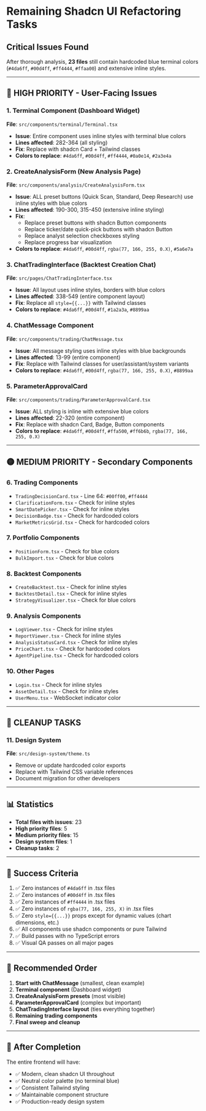 # Remaining Shadcn UI Refactoring Tasks

## Critical Issues Found

After thorough analysis, **23 files** still contain hardcoded blue terminal colors (`#4da6ff`, `#00d4ff`, `#ff4444`, `#ffaa00`) and extensive inline styles.

---

## 🔴 **HIGH PRIORITY - User-Facing Issues**

### 1. **Terminal Component** (Dashboard Widget)
**File**: `src/components/terminal/Terminal.tsx`
- **Issue**: Entire component uses inline styles with terminal blue colors
- **Lines affected**: 282-364 (all styling)
- **Fix**: Replace with shadcn Card + Tailwind classes
- **Colors to replace**: `#4da6ff`, `#00d4ff`, `#ff4444`, `#0a0e14`, `#2a3e4a`

### 2. **CreateAnalysisForm** (New Analysis Page)
**File**: `src/components/analysis/CreateAnalysisForm.tsx`
- **Issue**: ALL preset buttons (Quick Scan, Standard, Deep Research) use inline styles with blue colors
- **Lines affected**: 190-300, 315-450 (extensive inline styling)
- **Fix**:
  - Replace preset buttons with shadcn Button components
  - Replace ticker/date quick-pick buttons with shadcn Button
  - Replace analyst selection checkboxes styling
  - Replace progress bar visualization
- **Colors to replace**: `#4da6ff`, `#00d4ff`, `rgba(77, 166, 255, 0.X)`, `#5a6e7a`

### 3. **ChatTradingInterface** (Backtest Creation Chat)
**File**: `src/pages/ChatTradingInterface.tsx`
- **Issue**: All layout uses inline styles, borders with blue colors
- **Lines affected**: 338-549 (entire component layout)
- **Fix**: Replace all `style={{...}}` with Tailwind classes
- **Colors to replace**: `#4da6ff`, `#00d4ff`, `#1a2a3a`, `#8899aa`

### 4. **ChatMessage Component**
**File**: `src/components/trading/ChatMessage.tsx`
- **Issue**: All message styling uses inline styles with blue backgrounds
- **Lines affected**: 13-99 (entire component)
- **Fix**: Replace with Tailwind classes for user/assistant/system variants
- **Colors to replace**: `#4da6ff`, `#00d4ff`, `rgba(77, 166, 255, 0.X)`, `#8899aa`

### 5. **ParameterApprovalCard**
**File**: `src/components/trading/ParameterApprovalCard.tsx`
- **Issue**: ALL styling is inline with extensive blue colors
- **Lines affected**: 22-320 (entire component)
- **Fix**: Replace with shadcn Card, Badge, Button components
- **Colors to replace**: `#4da6ff`, `#00d4ff`, `#ffa500`, `#ff6b6b`, `rgba(77, 166, 255, 0.X)`

---

## 🟡 **MEDIUM PRIORITY - Secondary Components**

### 6. **Trading Components**
- `TradingDecisionCard.tsx` - Line 64: `#00ff00`, `#ff4444`
- `ClarificationForm.tsx` - Check for inline styles
- `SmartDatePicker.tsx` - Check for inline styles
- `DecisionBadge.tsx` - Check for hardcoded colors
- `MarketMetricsGrid.tsx` - Check for hardcoded colors

### 7. **Portfolio Components**
- `PositionForm.tsx` - Check for blue colors
- `BulkImport.tsx` - Check for blue colors

### 8. **Backtest Components**
- `CreateBacktest.tsx` - Check for inline styles
- `BacktestDetail.tsx` - Check for inline styles
- `StrategyVisualizer.tsx` - Check for blue colors

### 9. **Analysis Components**
- `LogViewer.tsx` - Check for inline styles
- `ReportViewer.tsx` - Check for inline styles
- `AnalysisStatusCard.tsx` - Check for inline styles
- `PriceChart.tsx` - Check for hardcoded colors
- `AgentPipeline.tsx` - Check for hardcoded colors

### 10. **Other Pages**
- `Login.tsx` - Check for inline styles
- `AssetDetail.tsx` - Check for inline styles
- `UserMenu.tsx` - WebSocket indicator color

---

## 🔧 **CLEANUP TASKS**

### 11. **Design System**
**File**: `src/design-system/theme.ts`
- Remove or update hardcoded color exports
- Replace with Tailwind CSS variable references
- Document migration for other developers

---

## 📊 **Statistics**

- **Total files with issues**: 23
- **High priority files**: 5
- **Medium priority files**: 15
- **Design system files**: 1
- **Cleanup tasks**: 2

---

## 🎯 **Success Criteria**

1. ✅ Zero instances of `#4da6ff` in .tsx files
2. ✅ Zero instances of `#00d4ff` in .tsx files  
3. ✅ Zero instances of `#ff4444` in .tsx files
4. ✅ Zero instances of `rgba(77, 166, 255, X)` in .tsx files
5. ✅ Zero `style={{...}}` props except for dynamic values (chart dimensions, etc.)
6. ✅ All components use shadcn components or pure Tailwind
7. ✅ Build passes with no TypeScript errors
8. ✅ Visual QA passes on all major pages

---

## 📝 **Recommended Order**

1. **Start with ChatMessage** (smallest, clean example)
2. **Terminal component** (Dashboard widget)
3. **CreateAnalysisForm presets** (most visible)
4. **ParameterApprovalCard** (complex but important)
5. **ChatTradingInterface layout** (ties everything together)
6. **Remaining trading components**
7. **Final sweep and cleanup**

---

## 🚀 **After Completion**

The entire frontend will have:
- ✅ Modern, clean shadcn UI throughout
- ✅ Neutral color palette (no terminal blue)
- ✅ Consistent Tailwind styling
- ✅ Maintainable component structure
- ✅ Production-ready design system
